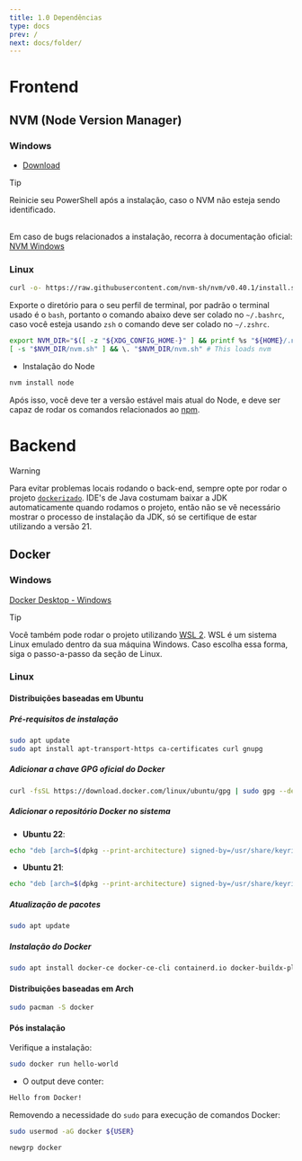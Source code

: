 ```yaml
---
title: 1.0 Dependências
type: docs
prev: /
next: docs/folder/
---
```


# Frontend
## NVM (Node Version Manager)
### Windows
- [Download](https://github.com/coreybutler/nvm/releases)
> [!TIP]
> Reinicie seu PowerShell após a instalação, caso o NVM não esteja sendo identificado.

<br>Em caso de bugs relacionados a instalação, recorra à documentação oficial: [NVM Windows](https://github.com/coreybutler/nvm-windows)

### Linux
```bash
curl -o- https://raw.githubusercontent.com/nvm-sh/nvm/v0.40.1/install.sh | bash
```
Exporte o diretório para o seu perfil de terminal, por padrão o terminal usado é o `bash`, portanto o comando abaixo deve ser colado no `~/.bashrc`, caso você esteja usando `zsh` o comando deve ser colado no `~/.zshrc`.
```bash
export NVM_DIR="$([ -z "${XDG_CONFIG_HOME-}" ] && printf %s "${HOME}/.nvm" || printf %s "${XDG_CONFIG_HOME}/nvm")"
[ -s "$NVM_DIR/nvm.sh" ] && \. "$NVM_DIR/nvm.sh" # This loads nvm
```
- Instalação do Node
```bash
nvm install node
```
Após isso, você deve ter a versão estável mais atual do Node, e deve ser capaz de rodar os comandos relacionados ao [npm](https://www.npmjs.com/).

# Backend

> [!WARNING]
> Para evitar problemas locais rodando o back-end, sempre opte por rodar o projeto [`dockerizado`](https://www.reddit.com/r/Frontend/comments/yvem0t/comment/iwe0mma/?utm_source=share&utm_medium=web3x&utm_name=web3xcss&utm_term=1&utm_content=share_button).
> IDE's de Java costumam baixar a JDK automaticamente quando rodamos o projeto, então não se vê necessário mostrar o processo de instalação da JDK, só se certifique de estar utilizando a versão 21.

## Docker
### Windows
[Docker Desktop - Windows](https://docs.docker.com/desktop/setup/install/windows-install/)

> [!TIP]
> Você também pode rodar o projeto utilizando [WSL 2](https://learn.microsoft.com/pt-br/windows/wsl/install). WSL é um sistema Linux emulado dentro da sua máquina Windows. 
> Caso escolha essa forma, siga o passo-a-passo da seção de Linux.

### Linux

#### Distribuições baseadas em Ubuntu

##### Pré-requisitos de instalação
```bash
sudo apt update
sudo apt install apt-transport-https ca-certificates curl gnupg
```
##### Adicionar a chave GPG oficial do Docker
```bash
curl -fsSL https://download.docker.com/linux/ubuntu/gpg | sudo gpg --dearmor -o /usr/share/keyrings/docker.gpg
```
##### Adicionar o repositório Docker no sistema
- **Ubuntu 22**:
```bash
echo "deb [arch=$(dpkg --print-architecture) signed-by=/usr/share/keyrings/docker.gpg] https://download.docker.com/linux/ubuntu noble stable" | sudo tee /etc/apt/sources.list.d/docker.list > /dev/null
```
- **Ubuntu 21**:
```bash
echo "deb [arch=$(dpkg --print-architecture) signed-by=/usr/share/keyrings/docker.gpg] https://download.docker.com/linux/ubuntu jammy stable" | sudo tee /etc/apt/sources.list.d/docker.list > /dev/null
```

##### Atualização de pacotes
```bash
sudo apt update
```
##### Instalação do Docker
```bash
sudo apt install docker-ce docker-ce-cli containerd.io docker-buildx-plugin docker-compose-plugin
```

#### Distribuições baseadas em Arch
```bash
sudo pacman -S docker
```

#### Pós instalação

Verifique a instalação:

```bash
sudo docker run hello-world
```
- O output deve conter:
```bash
Hello from Docker!
```

Removendo a necessidade do `sudo` para execução de comandos Docker:
```bash
sudo usermod -aG docker ${USER}
```
```bash
newgrp docker
```

